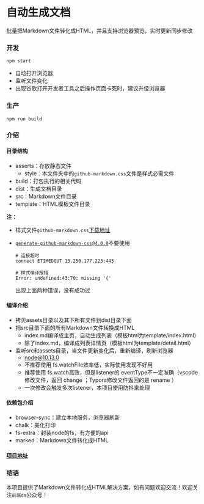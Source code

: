 # 自动生成文档

批量把Markdown文件转化成HTML，并且支持浏览器预览，实时更新同步修改

### 开发

```shell
npm start
```

- 自动打开浏览器
- 监听文件变化
- 出现谷歌打开开发者工具之后操作页面卡死时，建议升级浏览器

### 生产

```shell
npm run build
```

### 介绍

#### 目录结构

- asserts：存放静态文件
  - style：本文件夹中的`github-markdown.css`文件是样式必需文件
- build：打包执行的相关代码
- dist：生成文档目录
- src：Markdown文件目录
- template：HTML模板文件目录

**注：**

- 样式文件`github-markdown.css`[下载地址](https://github.com/sindresorhus/github-markdown-css)

- [`generate-github-markdown-css@4.0.0`](https://github.com/sindresorhus/generate-github-markdown-css)不要使用

  ```shell
  # 连接超时
  connect ETIMEDOUT 13.250.177.223:443
  
  # 样式编译报错
  Error: undefined:43:70: missing '{'
  ```

  出现上面两种错误，没有成功过

#### 编译介绍

- 拷贝assets目录以及其下所有文件到dist目录下面
- 把src目录下面的所有Markdown文件转换成HTML
  - index.md编译成主页，自动生成列表（模板html为template/index.html）
  - 除了index.md，编译成列表详情页（模板html为template/detail.html）
- 监听src和assets目录，当文件更新变化后，重新编译，刷新浏览器
  - node@10.13.0
  - 不推荐使用 fs.watchFile效率低，实际使用发现不好用
  - 推荐使用  fs.watch高效，但是listener的 eventType不一定准确（vscode修改文件，返回 change ；Typora修改文件返回的是 rename ）
  - 一次修改会触发多次listener，本项目使用防抖来处理

#### 依赖包介绍

- browser-sync：建立本地服务，浏览器刷新
- chalk：美化打印
- fs-extra：封装node的fs，有方便的api
- marked：Markdown文件转化成HTML

#### [项目地址](https://github.com/lydxwj/auto_docs)

### 结语

本项目提供了Markdown文件转化成HTML解决方案，如有问题欢迎交流！欢迎关注`前端da`公众号！


